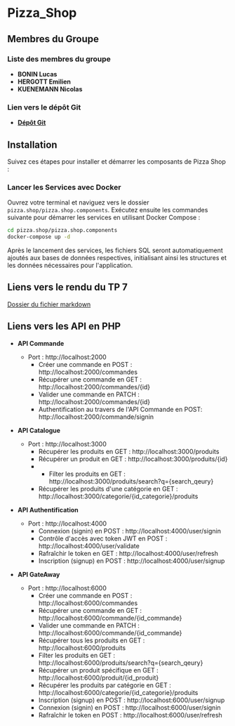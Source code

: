 # Pizza_Shop
## Membres du Groupe

### Liste des membres du groupe

- **BONIN Lucas**
- **HERGOTT Emilien**
- **KUENEMANN Nicolas**

### Lien vers le dépôt Git

- **[Dépôt Git](https://github.com/NicoTTV/Pizza_Shop)**

## Installation

Suivez ces étapes pour installer et démarrer les composants de Pizza Shop :

### Lancer les Services avec Docker
Ouvrez votre terminal et naviguez vers le dossier `pizza.shop/pizza.shop.components`. Exécutez ensuite les commandes suivante pour démarrer les services en utilisant Docker Compose :

```bash
cd pizza.shop/pizza.shop.components
docker-compose up -d
```

Après le lancement des services, les fichiers SQL seront automatiquement ajoutés aux bases de données respectives, initialisant ainsi les structures et les données nécessaires pour l'application.
## Liens vers le rendu du TP 7

[Dossier du fichier markdown](./rendu/TD7.md)

## Liens vers les API en PHP

- **API Commande**
    - Port : http://localhost:2000
      - Créer une commande en POST : http://localhost:2000/commandes
      - Récupérer une commande en GET : http://localhost:2000/commandes/{id}
      - Valider une commande en PATCH : http://localhost:2000/commandes/{id}
      - Authentification au travers de l'API Commande en POST: http://localhost:2000/commande/signin

- **API Catalogue**
    - Port : http://localhost:3000
      - Récupérer les produits en GET : http://localhost:3000/produits
      - Récupérer un produit en GET : http://localhost:3000/produits/{id}
      - - Filter les produits en GET : http://localhost:3000/produits/search?q={search_qeury}
      - Récupérer les produits d'une catégorie en GET : http://localhost:3000/categorie/{id_categorie}/produits
- **API Authentification**
    - Port : http://localhost:4000
      - Connexion (signin) en POST : http://localhost:4000/user/signin
      - Contrôle d'accès avec token JWT en POST : http://localhost:4000/user/validate
      - Rafraîchir le token en GET : http://localhost:4000/user/refresh
      - Inscription (signup) en POST : http://localhost:4000/user/signup

- **API GateAway**
    - Port : http://localhost:6000
        - Créer une commande en POST : http://localhost:6000/commandes
        - Récupérer une commande en GET : http://localhost:6000/commande/{id_commande}
        - Valider une commande en PATCH : http://localhost:6000/commande/{id_commande}
        - Récupérer tous les produits en GET : http://localhost:6000/produits
        - Filter les produits en GET : http://localhost:6000/produits/search?q={search_qeury}
        - Récupérer un produit spécifique en GET : http://localhost:6000/produit/{id_produit}
        - Récupérer les produits par catégorie en GET : http://localhost:6000/categorie/{id_categorie}/produits
        - Inscription (signup) en POST : http://localhost:6000/user/signup
        - Connexion (signin) en POST : http://localhost:6000/user/signin
        - Rafraîchir le token en POST : http://localhost:6000/user/refresh


